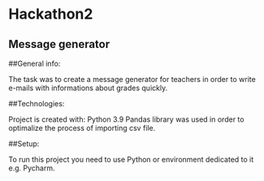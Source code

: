 # Hackathon2

## Message generator

##General info:

The task was to create a message generator for teachers in order to write e-mails with informations about grades quickly.

##Technologies:

Project is created with: Python 3.9
Pandas library was used in order to optimalize the process of importing csv file.

##Setup:

To run this project you need to use Python or environment dedicated to it e.g. Pycharm.


